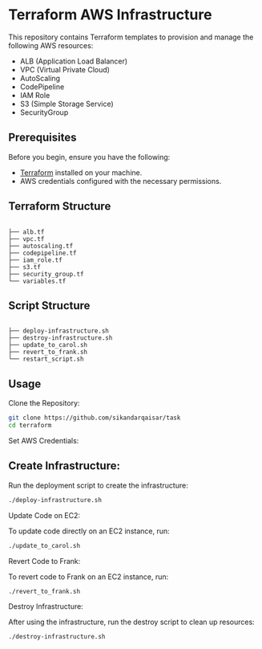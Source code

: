 # Terraform AWS Infrastructure

This repository contains Terraform templates to provision and manage the following AWS resources:

- ALB (Application Load Balancer)
- VPC (Virtual Private Cloud)
- AutoScaling
- CodePipeline
- IAM Role
- S3 (Simple Storage Service)
- SecurityGroup

## Prerequisites

Before you begin, ensure you have the following:

- [Terraform](https://www.terraform.io/) installed on your machine.
- AWS credentials configured with the necessary permissions.

## Terraform Structure

```plaintext

├── alb.tf
├── vpc.tf
├── autoscaling.tf
├── codepipeline.tf
├── iam_role.tf
├── s3.tf
├── security_group.tf
└── variables.tf
```

## Script Structure

```plaintext

├── deploy-infrastructure.sh
├── destroy-infrastructure.sh
├── update_to_carol.sh
├── revert_to_frank.sh
└── restart_script.sh
```

## Usage
Clone the Repository:
```bash
git clone https://github.com/sikandarqaisar/task
cd terraform
```
Set AWS Credentials:


## Create Infrastructure:

Run the deployment script to create the infrastructure:
```bash
./deploy-infrastructure.sh
```

Update Code on EC2:

To update code directly on an EC2 instance, run:
```bash
./update_to_carol.sh
```

Revert Code to Frank:

To revert code to Frank on an EC2 instance, run:
```bash
./revert_to_frank.sh
```
Destroy Infrastructure:

After using the infrastructure, run the destroy script to clean up resources:
```bash
./destroy-infrastructure.sh
```